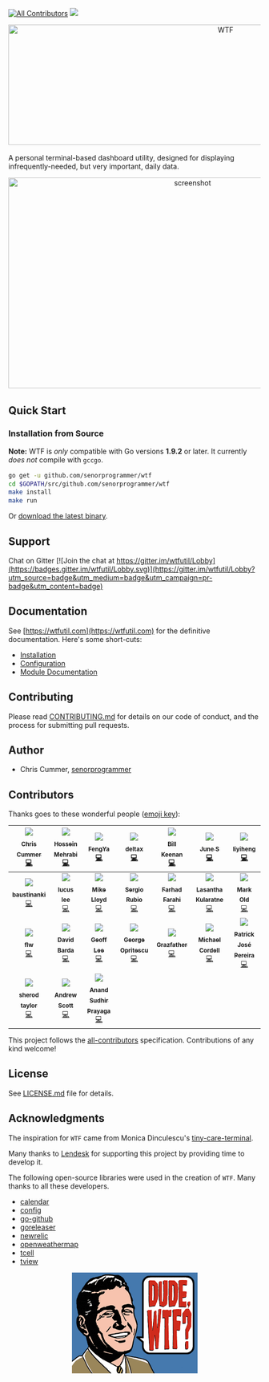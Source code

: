 
[![All Contributors](https://img.shields.io/badge/all_contributors-24-orange.svg?style=flat-square)](#contributors)
<img src="https://travis-ci.com/senorprogrammer/wtf.svg?branch=master" />

<p align="center">
  <img src="./docs/img/wtf.jpg?raw=true" title="WTF" width="852" height="240" />
</p>

A personal terminal-based dashboard utility, designed for
displaying infrequently-needed, but very important, daily data.

<p align="center">
<img src="./docs/img/screenshot.jpg" title="screenshot" width="720" height="420" />
</p>

## Quick Start

### Installation from Source

**Note:** WTF is _only_ compatible with Go versions **1.9.2** or later. It currently _does not_ compile with `gccgo`.

```bash
go get -u github.com/senorprogrammer/wtf
cd $GOPATH/src/github.com/senorprogrammer/wtf
make install
make run
```

Or [download the latest binary](https://github.com/senorprogrammer/wtf/releases).

## Support

Chat on Gitter
[![Join the chat at https://gitter.im/wtfutil/Lobby](https://badges.gitter.im/wtfutil/Lobby.svg)](https://gitter.im/wtfutil/Lobby?utm_source=badge&utm_medium=badge&utm_campaign=pr-badge&utm_content=badge)

## Documentation

See [https://wtfutil.com](https://wtfutil.com) for the definitive
documentation. Here's some short-cuts:

* [Installation](http://wtfutil.com/posts/installation/)
* [Configuration](http://wtfutil.com/posts/configuration/)
* [Module Documentation](http://wtfutil.com/posts/modules/)

## Contributing

Please read [CONTRIBUTING.md](CONTRIBUTING.md) for details on our code of conduct, and the process for submitting pull requests.

## Author

* Chris Cummer, [senorprogrammer](https://github.com/senorprogrammer)


## Contributors

Thanks goes to these wonderful people ([emoji key](https://github.com/kentcdodds/all-contributors#emoji-key)):

<!-- ALL-CONTRIBUTORS-LIST:START - Do not remove or modify this section -->
<!-- prettier-ignore -->
| [<img src="https://avatars0.githubusercontent.com/u/6413?v=4" width="64px;"/><br /><sub><b>Chris Cummer</b></sub>](https://twitter.com/senorprogrammer)<br />[💻](https://github.com/senorprogrammer/wtf/commits?author=senorprogrammer "Code") | [<img src="https://avatars1.githubusercontent.com/u/34973359?v=4" width="64px;"/><br /><sub><b>Hossein Mehrabi</b></sub>](https://github.com/jeangovil)<br />[💻](https://github.com/senorprogrammer/wtf/commits?author=jeangovil "Code") | [<img src="https://avatars0.githubusercontent.com/u/11779018?v=4" width="64px;"/><br /><sub><b>FengYa</b></sub>](https://github.com/Fengyalv)<br />[💻](https://github.com/senorprogrammer/wtf/commits?author=Fengyalv "Code") | [<img src="https://avatars2.githubusercontent.com/u/17337753?v=4" width="64px;"/><br /><sub><b>deltax</b></sub>](https://fluxionnetwork.github.io/fluxion/)<br />[💻](https://github.com/senorprogrammer/wtf/commits?author=deltaxflux "Code") | [<img src="https://avatars0.githubusercontent.com/u/1319630?v=4" width="64px;"/><br /><sub><b>Bill Keenan</b></sub>](https://github.com/BillKeenan)<br />[💻](https://github.com/senorprogrammer/wtf/commits?author=BillKeenan "Code") | [<img src="https://avatars2.githubusercontent.com/u/118081?v=4" width="64px;"/><br /><sub><b>June S</b></sub>](http://blog.sapara.com)<br />[💻](https://github.com/senorprogrammer/wtf/commits?author=interlock "Code") | [<img src="https://avatars3.githubusercontent.com/u/16461061?v=4" width="64px;"/><br /><sub><b>liyiheng</b></sub>](https://github.com/XanthusL)<br />[💻](https://github.com/senorprogrammer/wtf/commits?author=XanthusL "Code") |
| :---: | :---: | :---: | :---: | :---: | :---: | :---: |
| [<img src="https://avatars2.githubusercontent.com/u/9014288?v=4" width="64px;"/><br /><sub><b>baustinanki</b></sub>](https://github.com/baustinanki)<br />[💻](https://github.com/senorprogrammer/wtf/commits?author=baustinanki "Code") | [<img src="https://avatars0.githubusercontent.com/u/371475?v=4" width="64px;"/><br /><sub><b>lucus lee</b></sub>](https://github.com/lixin9311)<br />[💻](https://github.com/senorprogrammer/wtf/commits?author=lixin9311 "Code") | [<img src="https://avatars1.githubusercontent.com/u/7537841?v=4" width="64px;"/><br /><sub><b>Mike Lloyd</b></sub>](https://github.com/mxplusb)<br />[💻](https://github.com/senorprogrammer/wtf/commits?author=mxplusb "Code") | [<img src="https://avatars3.githubusercontent.com/u/10998?v=4" width="64px;"/><br /><sub><b>Sergio Rubio</b></sub>](http://rubiojr.rbel.co)<br />[💻](https://github.com/senorprogrammer/wtf/commits?author=rubiojr "Code") | [<img src="https://avatars3.githubusercontent.com/u/17374492?v=4" width="64px;"/><br /><sub><b>Farhad Farahi</b></sub>](https://github.com/FarhadF)<br />[💻](https://github.com/senorprogrammer/wtf/commits?author=FarhadF "Code") | [<img src="https://avatars1.githubusercontent.com/u/634604?v=4" width="64px;"/><br /><sub><b>Lasantha Kularatne</b></sub>](http://lasantha.blogspot.com/)<br />[💻](https://github.com/senorprogrammer/wtf/commits?author=lasanthak "Code") | [<img src="https://avatars1.githubusercontent.com/u/823331?v=4" width="64px;"/><br /><sub><b>Mark Old</b></sub>](https://github.com/dlom)<br />[💻](https://github.com/senorprogrammer/wtf/commits?author=dlom "Code") |
| [<img src="https://avatars0.githubusercontent.com/u/5546718?v=4" width="64px;"/><br /><sub><b>flw</b></sub>](http://flw.tools/)<br />[💻](https://github.com/senorprogrammer/wtf/commits?author=flw-cn "Code") | [<img src="https://avatars0.githubusercontent.com/u/6024927?v=4" width="64px;"/><br /><sub><b>David Barda</b></sub>](https://github.com/davebarda)<br />[💻](https://github.com/senorprogrammer/wtf/commits?author=davebarda "Code") | [<img src="https://avatars2.githubusercontent.com/u/4261980?v=4" width="64px;"/><br /><sub><b>Geoff Lee</b></sub>](https://github.com/matrinox)<br />[💻](https://github.com/senorprogrammer/wtf/commits?author=matrinox "Code") | [<img src="https://avatars3.githubusercontent.com/u/1022918?v=4" width="64px;"/><br /><sub><b>George Opritescu</b></sub>](http://international.github.io)<br />[💻](https://github.com/senorprogrammer/wtf/commits?author=International "Code") | [<img src="https://avatars3.githubusercontent.com/u/497310?v=4" width="64px;"/><br /><sub><b>Grazfather</b></sub>](https://twitter.com/Grazfather)<br />[💻](https://github.com/senorprogrammer/wtf/commits?author=Grazfather "Code") | [<img src="https://avatars2.githubusercontent.com/u/1691120?v=4" width="64px;"/><br /><sub><b>Michael Cordell</b></sub>](http://www.mikecordell.com/)<br />[💻](https://github.com/senorprogrammer/wtf/commits?author=mcordell "Code") | [<img src="https://avatars2.githubusercontent.com/u/1215497?v=4" width="64px;"/><br /><sub><b>Patrick José Pereira</b></sub>](http://patrick.ibexcps.com)<br />[💻](https://github.com/senorprogrammer/wtf/commits?author=patrickelectric "Code") |
| [<img src="https://avatars2.githubusercontent.com/u/1483092?v=4" width="64px;"/><br /><sub><b>sherod taylor</b></sub>](https://github.com/sherodtaylor)<br />[💻](https://github.com/senorprogrammer/wtf/commits?author=sherodtaylor "Code") | [<img src="https://avatars2.githubusercontent.com/u/3062663?v=4" width="64px;"/><br /><sub><b>Andrew Scott</b></sub>](http://cogentia.io)<br />[💻](https://github.com/senorprogrammer/wtf/commits?author=askl56 "Code") | [<img src="https://avatars2.githubusercontent.com/u/3252403?v=4" width="64px;"/><br /><sub><b>Anand Sudhir Prayaga</b></sub>](https://github.com/anandsudhir)<br />[💻](https://github.com/senorprogrammer/wtf/commits?author=anandsudhir "Code") |
<!-- ALL-CONTRIBUTORS-LIST:END -->

This project follows the [all-contributors](https://github.com/kentcdodds/all-contributors) specification. Contributions of any kind welcome!

## License

See [LICENSE.md](LICENSE.md) file for details.

## Acknowledgments

The inspiration for `WTF` came from Monica Dinculescu's
[tiny-care-terminal](https://github.com/notwaldorf/tiny-care-terminal).

Many thanks to <a href="https://lendesk.com">Lendesk</a> for supporting this project by
providing time to develop it.

The following open-source libraries were used in the creation of `WTF`.
Many thanks to all these developers.

* [calendar](https://google.golang.org/api/calendar/v3)
* [config](https://github.com/olebedev/config)
* [go-github](https://github.com/google/go-github)
* [goreleaser](https://github.com/goreleaser/goreleaser)
* [newrelic](https://github.com/yfronto/newrelic)
* [openweathermap](https://github.com/briandowns/openweathermap)
* [tcell](https://github.com/gdamore/tcell)
* [tview](https://github.com/rivo/tview)

<p align="center">
<img src="./docs/img/dude_wtf.png?raw=true" title="Dude WTF" width="251" height="201" />
</p>
